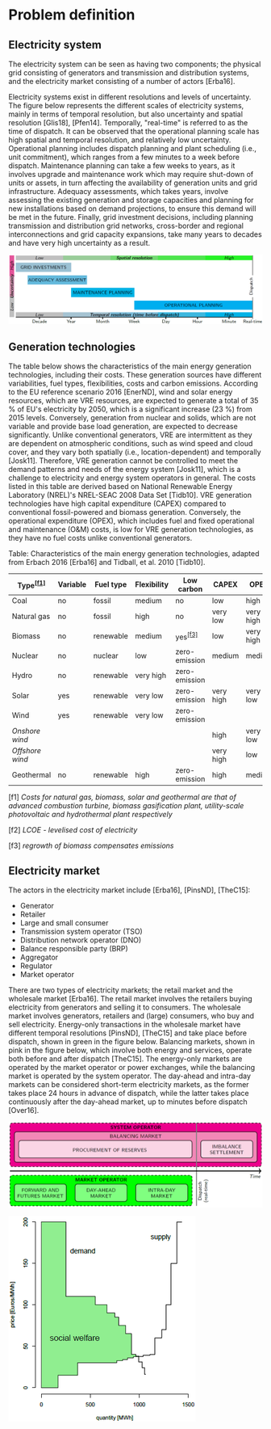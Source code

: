 <!-- 
- [Problem definition](#problem-definition)
  - [Electricity system](#electricity-system)
  - [Generation technologies](#generation-technologies)
  - [Electricity market](#electricity-market)
 -->

# Problem definition

## Electricity system 

The electricity system can be seen as having two components; the physical grid consisting of generators and transmission and distribution systems, and the electricity market consisting of a number of actors [Erba16]. 

Electricity systems exist in different resolutions and levels of uncertainty. The figure below represents the different scales of electricity systems, mainly in terms of temporal resolution, but also uncertainty and spatial resolution [Glis18], [Pfen14]. Temporally, "real-time" is referred to as the time of dispatch. It can be observed that the operational planning scale has high spatial and temporal resolution, and relatively low uncertainty. Operational planning includes dispatch planning and plant scheduling (i.e., unit commitment), which ranges from a few minutes to a week before dispatch. Maintenance planning can take a few weeks to years, as it involves upgrade and maintenance work which may require shut-down of units or assets, in turn affecting the availability of generation units and grid infrastructure. Adequacy assessments, which takes years, involve assessing the existing generation and storage capacities and planning for new installations based on demand projections, to ensure this demand will be met in the future. Finally, grid investment decisions, including planning transmission and distribution grid networks, cross-border and regional interconnections and grid capacity expansions, take many years to decades and have very high uncertainty as a result.

![The various scales of electricity systems in terms of their approximate temporal resolution, as well as spatial resolution and uncertainty, adapted from Glismann 2018 and Pfenninger, et al. 2014 [Glis18], [Pfen14].](images/resolution.png "The various scales of electricity systems in terms of their approximate temporal resolution, as well as spatial resolution and uncertainty, adapted from Glismann 2018 and Pfenninger, et al. 2014 [Glis18], [Pfen14].")

## Generation technologies

The table below shows the characteristics of the main energy generation technologies, including their costs. These generation sources have different variabilities, fuel types, flexibilities, costs and carbon emissions. According to the EU reference scenario 2016 [EnerND], wind and solar energy resources, which are VRE resources, are expected to generate a total of 35 % of EU's electricity by 2050, which is a significant increase (23 %) from 2015 levels. Conversely, generation from nuclear and solids, which are not variable and provide base load generation, are expected to decrease significantly. Unlike conventional generators, VRE are intermittent as they are dependent on atmospheric conditions, such as wind speed and cloud cover, and they vary both spatially (i.e., location-dependent) and temporally [Josk11]. Therefore, VRE generation cannot be controlled to meet the demand patterns and needs of the energy system [Josk11], which is a challenge to electricity and energy system operators in general. The costs listed in this table are derived based on National Renewable Energy Laboratory (NREL)'s NREL-SEAC 2008 Data Set [Tidb10]. VRE generation technologies have high capital expenditure (CAPEX) compared to conventional fossil-powered and biomass generation. Conversely, the operational expenditure (OPEX), which includes fuel and fixed operational and maintenance (O&M) costs, is low for VRE generation technologies, as they have no fuel costs unlike conventional generators.

Table: Characteristics of the main energy generation technologies, adapted from Erbach 2016 [Erba16] and Tidball, et al. 2010 [Tidb10].

Type<sup>[[f1]](#f1)</sup> | Variable | Fuel type | Flexibility | Low carbon | CAPEX | OPEX | LCOE<sup>[[f2]](#f2)</sup>
---|---|---|---|---|---|---|---
Coal | no | fossil | medium | no | low | high | very low 
Natural gas | no | fossil | high | no | very low | very high | low 
Biomass | no | renewable | medium | yes<sup>[[f3]](#f3)</sup> | low | very high | very high
Nuclear | no | nuclear | low | zero-emission | medium | medium | medium
Hydro | no | renewable | very high | zero-emission | | |
Solar | yes | renewable | very low | zero-emission | very high | very low | very high
Wind | yes | renewable | very low | zero-emission | | | 
*Onshore wind* | | | | | high | very low | very low 
*Offshore wind* | | | | | very high | low | high 
Geothermal | no | renewable | high | zero-emission | high | medium | high

<a name="f1">[f1]</a> *Costs for natural gas, biomass, solar and geothermal are that of advanced combustion turbine, biomass gasification plant, utility-scale photovoltaic and hydrothermal plant respectively*

<a name="f2">[f2]</a> *LCOE - levelised cost of electricity*

<a name="f3">[f3]</a> *regrowth of biomass compensates emissions*

## Electricity market

The actors in the electricity market include [Erba16], [PinsND], [TheC15]:

* Generator
* Retailer
* Large and small consumer
* Transmission system operator (TSO)
* Distribution network operator (DNO)
* Balance responsible party (BRP)
* Aggregator
* Regulator
* Market operator

There are two types of electricity markets; the retail market and the wholesale market [Erba16]. The retail market involves the retailers buying electricity from generators and selling it to consumers. The wholesale market involves generators, retailers and (large) consumers, who buy and sell electricity. Energy-only transactions in the wholesale market have different temporal resolutions [PinsND], [TheC15] and take place before dispatch, shown in green in the figure below. Balancing markets, shown in pink in the figure below, which involve both energy and services, operate both before and after dispatch [TheC15]. The energy-only markets are operated by the market operator or power exchanges, while the balancing market is operated by the system operator. The day-ahead and intra-day markets can be considered short-term electricity markets, as the former takes place 24 hours in advance of dispatch, while the latter takes place continuously after the day-ahead market, up to minutes before dispatch [Over16].

![The various electricity markets in terms of operator and temporal resolution, before and after dispatch, adapted from KU Leuven Energy Institute 2015 and Pinson 2018 [PinsND], [TheC15].](images/market-resolution.png "The various electricity markets in terms of operator and temporal resolution, before and after dispatch, adapted from KU Leuven Energy Institute 2015 and Pinson 2018 [PinsND], [TheC15].")



![Merit order ranking of supply and demand bids in an electricity market auction, illustrating the equilibrium point and maximisation of the social welfare. Source: Pinson 2018 [Pins18].](images/merit-order.png "Merit order ranking of supply and demand bids in an electricity market auction, illustrating the equilibrium point and maximisation of the social welfare. Source: Pinson 2018 [Pins18].")
